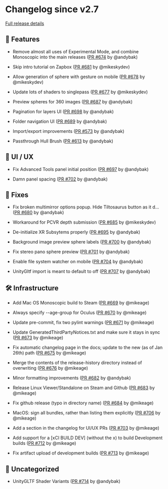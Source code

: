 # Changelog since v2.7

[Full release details](https://github.com/icosa-foundation/open-brush/compare/v2.7...b7b5e13324be3cdc487c5f3f84cb40130faabb1d)

## 🚀 Features

- Remove almost all uses of Experimental Mode, and combine Monoscopic into the main releases ([PR #674](https://github.com/icosa-foundation/open-brush/pull/674) by @andybak)

- Skip intro tutorial on Zapbox ([PR #681](https://github.com/icosa-foundation/open-brush/pull/681) by @mikeskydev)

- Allow generation of sphere with gesture on mobile ([PR #678](https://github.com/icosa-foundation/open-brush/pull/678) by @mikeskydev)

- Update lots of shaders to singlepass ([PR #677](https://github.com/icosa-foundation/open-brush/pull/677) by @mikeskydev)

- Preview spheres for 360 images ([PR #687](https://github.com/icosa-foundation/open-brush/pull/687) by @andybak)

- Pagination for layers UI ([PR #698](https://github.com/icosa-foundation/open-brush/pull/698) by @andybak)

- Folder navigation UI ([PR #689](https://github.com/icosa-foundation/open-brush/pull/689) by @andybak)

- Import/export improvements ([PR #573](https://github.com/icosa-foundation/open-brush/pull/573) by @andybak)

- Passthrough Hull Brush ([PR #613](https://github.com/icosa-foundation/open-brush/pull/613) by @andybak)


## 🎨 UI / UX

- Fix Advanced Tools panel initial position ([PR #697](https://github.com/icosa-foundation/open-brush/pull/697) by @andybak)

- Damn panel spacing ([PR #702](https://github.com/icosa-foundation/open-brush/pull/702) by @andybak)


## 🐛 Fixes

- Fix broken multimirror options popup. Hide Tiltosaurus button as it d… ([PR #680](https://github.com/icosa-foundation/open-brush/pull/680) by @andybak)

- Workaround for PCVR depth submission ([PR #685](https://github.com/icosa-foundation/open-brush/pull/685) by @mikeskydev)

- De-initialize XR Subsytems properly ([PR #695](https://github.com/icosa-foundation/open-brush/pull/695) by @andybak)

- Background image preview sphere labels ([PR #700](https://github.com/icosa-foundation/open-brush/pull/700) by @andybak)

- Fix stereo pano sphere preview ([PR #701](https://github.com/icosa-foundation/open-brush/pull/701) by @andybak)

- Enable file system watcher on mobile ([PR #704](https://github.com/icosa-foundation/open-brush/pull/704) by @andybak)

- UnityGltf import is meant to default to off ([PR #707](https://github.com/icosa-foundation/open-brush/pull/707) by @andybak)


## 🛠️ Infrastructure

- Add Mac OS Monoscopic build to Steam ([PR #669](https://github.com/icosa-foundation/open-brush/pull/669) by @mikeage)

- Always specify --age-group for Oculus ([PR #670](https://github.com/icosa-foundation/open-brush/pull/670) by @mikeage)

- Update pre-commit, fix two pylint warnings ([PR #671](https://github.com/icosa-foundation/open-brush/pull/671) by @mikeage)

- Update GeneratedThirdPartyNotices.txt and make sure it stays in sync ([PR #673](https://github.com/icosa-foundation/open-brush/pull/673) by @mikeage)

- Fix automatic changelog page in the docs; update to the new (as of Jan 26th) path ([PR #675](https://github.com/icosa-foundation/open-brush/pull/675) by @mikeage)

- Merge the contents of the release-history directory instead of overwriting ([PR #676](https://github.com/icosa-foundation/open-brush/pull/676) by @mikeage)

- Minor formatting improvements ([PR #682](https://github.com/icosa-foundation/open-brush/pull/682) by @andybak)

- Release Linux Viewer/Standalone on Steam and Github ([PR #683](https://github.com/icosa-foundation/open-brush/pull/683) by @mikeage)

- Fix github release (typo in directory name) ([PR #684](https://github.com/icosa-foundation/open-brush/pull/684) by @mikeage)

- MacOS: sign all bundles, rather than listing them explicitly ([PR #706](https://github.com/icosa-foundation/open-brush/pull/706) by @mikeage)

- Add a section in the changelog for UI/UX PRs ([PR #703](https://github.com/icosa-foundation/open-brush/pull/703) by @mikeage)

- Add support for a [xCI BUILD DEV] (without the x) to build Development builds ([PR #712](https://github.com/icosa-foundation/open-brush/pull/712) by @mikeage)

- Fix artifact upload of development builds ([PR #713](https://github.com/icosa-foundation/open-brush/pull/713) by @mikeage)


## 💬 Uncategorized

- UnityGLTF Shader Variants ([PR #714](https://github.com/icosa-foundation/open-brush/pull/714) by @andybak)





